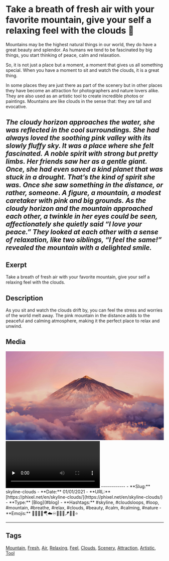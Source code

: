 # Take a breath of fresh air with your favorite mountain, give your self a relaxing feel with the clouds 🗻
Mountains may be the highest natural things in our world, they do have a great beauty and splendor. As humans we tend to be fascinated by big things, you start thinking of peace, calm and relaxation.

So, it is not just a place but a moment, a moment that gives us all something special. When you have a moment to sit and watch the clouds, it is a great thing.

In some places they are just there as part of the scenery but in other places they have become an attraction for photographers and nature lovers alike. They are also used as an artistic tool to create incredible photos or paintings. Mountains are like clouds in the sense that: they are tall and evocative.

_The cloudy horizon approaches the water, she was reflected in the cool surroundings._
_She had always loved the soothing pink valley with its slowly fluffy sky. It was a place where she felt fascinated._
_A noble spirit with strong but pretty limbs. Her friends saw her as a gentle giant. Once, she had even saved a kind planet that was stuck in a drought. That’s the kind of spirit she was._
_Once she saw something in the distance, or rather, someone. A figure, a mountain, a modest caretaker with pink and big grounds._
_As the cloudy horizon and the mountain approached each other, a twinkle in her eyes could be seen, affectionately she quietly said “I love your peace.”_
_They looked at each other with a sense of relaxation, like two siblings, “I feel the same!” revealed the mountain with a delighted smile._
------------
## Exerpt
Take a breath of fresh air with your favorite mountain, give your self a relaxing feel with the clouds.
## Description
As you sit and watch the clouds drift by, you can feel the stress and worries of the world melt away. The pink mountain in the distance adds to the peaceful and calming atmosphere, making it the perfect place to relax and unwind.
## Media
<img src="media/d91035cb/mountain-16-9.jpg" loading="lazy">
<video control preload="none"><source src="media/24896a3f/skyline-of-clouds.mp4" type="video/mp4"></video>
------------
- **Slug:** skyline-clouds
- **Date:** 01/01/2021
- **URL:** [https://phixel.net/en/skyline-clouds/](https://phixel.net/en/skyline-clouds/)
- **Type:** [Blog](#blog)
- **Hashtags:** #skyline, #cloudsloops, #loop, #mountain, #breathe, #relax, #clouds, #beauty, #calm, #calming, #nature
- **Emojis:** 🍂🗻🌄🍃🪂☁️♾️🌄😮‍💨🪁🌈🧊⭐

------------
## Tags
[Mountain](#mountain), [Fresh](#fresh), [Air](#air), [Relaxing](#relaxing), [Feel](#feel), [Clouds](#clouds), [Scenery](#scenery), [Attraction](#attraction), [Artistic](#artistic), [Tool](#tool)
